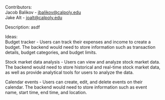 Contributors:  
Jacob Balikov - jbalikov@calpoly.edu  
Jake Alt - joalt@calpoly.edu

Description: asdf

Ideas:  
Budget tracker - Users can track their expenses and income to create a budget. The backend would need to store information such as transaction details, budget categories, and budget limits.

Stock market data analysis - Users can view and analyze stock market data. The backend would need to store historical and real-time stock market data, as well as provide analytical tools for users to analyze the data.

Calendar events - Users can create, edit, and delete events on their calendar. The backend would need to store information such as event name, start time, end time, and location.
